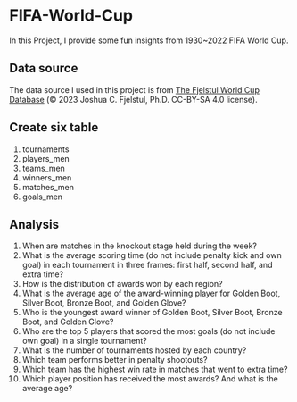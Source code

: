 # FIFA-World-Cup
In this Project, I provide some fun insights from 1930~2022 FIFA World Cup.

## Data source
The data source I used in this project is from [The Fjelstul World Cup Database](https://github.com/jfjelstul/worldcup) (© 2023 Joshua C. Fjelstul, Ph.D. CC-BY-SA 4.0 license).

## Create six table
1. tournaments
2. players_men
3. teams_men
4. winners_men
5. matches_men
6. goals_men

## Analysis
1. When are matches in the knockout stage held during the week?
2. What is the average scoring time (do not include penalty kick and own goal) in each tournament in three frames: first half, second half, and extra time?
3. How is the distribution of awards won by each region?
4. What is the average age of the award-winning player for Golden Boot, Silver Boot, Bronze Boot, and Golden Glove?
5. Who is the youngest award winner of Golden Boot, Silver Boot, Bronze Boot, and Golden Glove?
6. Who are the top 5 players that scored the most goals (do not include own goal) in a single tournament?
7. What is the number of tournaments hosted by each country?
8. Which team performs better in penalty shootouts?
9. Which team has the highest win rate in matches that went to extra time?
10. Which player position has received the most awards? And what is the average age?
